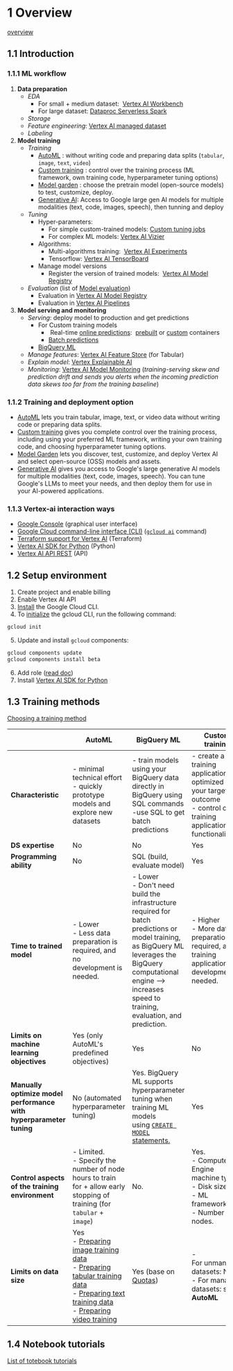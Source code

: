 # 1 Overview

[overview](https://cloud.google.com/vertex-ai/docs)

## 1.1 Introduction

### 1.1.1 ML workflow

1. **Data preparation** 
	- *EDA*
		- For small + medium dataset:  [Vertex AI Workbench](https://cloud.google.com/vertex-ai/docs/workbench/introduction)
		- For large dataset: [Dataproc Serverless Spark](https://cloud.google.com/dataproc-serverless/docs/overview)
	- *Storage*
	- *Feature engineering*: [Vertex AI managed dataset](https://cloud.google.com/vertex-ai/docs/training/using-managed-datasets)
	- *Labeling*
1. **Model training**
	- *Training*
		- [AutoML](https://cloud.google.com/vertex-ai/docs/beginner/beginners-guide) : without writing code and preparing data splits (`tabular`, `image`, `text`, `video`)
		- [Custom training](https://cloud.google.com/vertex-ai/docs/training/overview) : control over the training process (ML framework, own training code, hyperparameter tuning options)
		- [Model garden](https://cloud.google.com/vertex-ai/docs/start/explore-models) : choose the pretrain model (open-source models) to test, customize, deploy.
		- [Generative AI](https://cloud.google.com/vertex-ai/generative-ai/docs/learn/overview): Access to Google large gen AI models for multiple modalities (text, code, images, speech), then tunning and deploy
	- *Tuning*
		- Hyper-parameters:
			- For simple custom-trained models: [Custom tuning jobs](https://cloud.google.com/vertex-ai/docs/training/using-hyperparameter-tuning)
			- For complex ML models:  [Vertex AI Vizier](https://cloud.google.com/vertex-ai/docs/vizier/overview)
		- Algorithms:
			- Multi-algorithms training:  [Vertex AI Experiments](https://cloud.google.com/vertex-ai/docs/experiments/intro-vertex-ai-experiments)
			- Tensorflow: [Vertex AI TensorBoard](https://cloud.google.com/vertex-ai/docs/experiments/tensorboard-introduction)
		- Manage model versions
			- Register the version of trained models:  [Vertex AI Model Registry](https://cloud.google.com/vertex-ai/docs/model-registry/introduction)
	- *Evaluation* (list of [Model evaluation](https://cloud.google.com/vertex-ai/docs/evaluation/introduction))
		- Evaluation in [Vertex AI Model Registry](https://cloud.google.com/vertex-ai/docs/model-registry/introduction)
		- Evaluation in [Vertex AI Pipelines](https://cloud.google.com/vertex-ai/docs/pipelines/introduction)
3. **Model serving and monitoring**
	- *Serving*: deploy model to production and get predictions
		- For Custom training models 
			-  Real-time [online predictions](https://cloud.google.com/vertex-ai/docs/predictions/overview#online_predictions):  [prebuilt](https://cloud.google.com/vertex-ai/docs/predictions/pre-built-containers) or [custom](https://cloud.google.com/vertex-ai/docs/predictions/use-custom-container) containers
			- [Batch predictions](https://cloud.google.com/vertex-ai/docs/predictions/overview#batch_predictions)
		- [BigQuery ML](https://cloud.google.com/vertex-ai/docs/beginner/bqml)
	- *Manage features*: [Vertex AI Feature Store](https://cloud.google.com/vertex-ai/docs/featurestore/overview) (for Tabular)
	- *Explain model*: [Vertex Explainable AI](https://cloud.google.com/vertex-ai/docs/explainable-ai/overview)
	- *Monitoring*: [Vertex AI Model Monitoring](https://cloud.google.com/vertex-ai/docs/model-monitoring/overview) (*training-serving skew and prediction drift and sends you alerts when the incoming prediction data skews too far from the training baseline*)

### 1.1.2 Training and deployment option

- [AutoML](https://cloud.google.com/vertex-ai/docs/beginner/beginners-guide) lets you train tabular, image, text, or video data without writing code or preparing data splits.
- [Custom training](https://cloud.google.com/vertex-ai/docs/training/overview) gives you complete control over the training process, including using your preferred ML framework, writing your own training code, and choosing hyperparameter tuning options.
- [Model Garden](https://cloud.google.com/vertex-ai/generative-ai/docs/model-garden/explore-models) lets you discover, test, customize, and deploy Vertex AI and select open-source (OSS) models and assets.
- [Generative AI](https://cloud.google.com/vertex-ai/generative-ai/docs/multimodal/overview) gives you access to Google's large generative AI models for multiple modalities (text, code, images, speech). You can tune Google's LLMs to meet your needs, and then deploy them for use in your AI-powered applications.

### 1.1.3 Vertex-ai interaction ways

- [Google Console](https://console.cloud.google.com/vertex-ai?project=ext-pinetree-dw) (graphical user interface)
- [Google Cloud command-line interface (CLI)](https://cloud.google.com/sdk/gcloud) ([`gcloud ai`](https://cloud.google.com/sdk/gcloud/reference/ai) command)
- [Terraform support for Vertex AI](https://cloud.google.com/vertex-ai/docs/start/use-terraform-vertex-ai) (Terraform)
- [Vertex AI SDK for Python](https://cloud.google.com/vertex-ai/docs/python-sdk/use-vertex-ai-python-sdk) (Python)
- [Vertex AI API REST](https://cloud.google.com/vertex-ai/docs/reference/rest) (API)

## 1.2 Setup environment

1. Create project and enable billing
2. Enable Vertex AI API
3. [Install](https://cloud.google.com/sdk/docs/install) the Google Cloud CLI.
4. To [initialize](https://cloud.google.com/sdk/docs/initializing) the gcloud CLI, run the following command:
``` bash
gcloud init
```
5. Update and install `gcloud` components:
``` bash
gcloud components update  
gcloud components install beta
```
6. Add role ([read doc](https://cloud.google.com/vertex-ai/docs/start/cloud-environment#ask_admin))
7. Install [Vertex AI SDK for Python](https://cloud.google.com/vertex-ai/docs/start/install-sdk)

## 1.3 Training methods

[Choosing a training method](https://cloud.google.com/vertex-ai/docs/start/training-methods)

|                                                                    | **AutoML**                                                                                                                                                                                                                                                                                                                                                                                                                                   | **BigQuery ML**                                                                                                                                                                                                              | **Custom training**                                                                                                      |
| ------------------------------------------------------------------ | -------------------------------------------------------------------------------------------------------------------------------------------------------------------------------------------------------------------------------------------------------------------------------------------------------------------------------------------------------------------------------------------------------------------------------------------- | ---------------------------------------------------------------------------------------------------------------------------------------------------------------------------------------------------------------------------- | ------------------------------------------------------------------------------------------------------------------------ |
| **Characteristic**                                                 | - minimal technical effort<br>- quickly prototype models and explore new datasets                                                                                                                                                                                                                                                                                                                                                            | - train models using your BigQuery data directly in BigQuery using SQL commands<br>-use SQL to get batch predictions                                                                                                         | - create a training application optimized for your targeted outcome<br>- control over training application functionality |
| **DS expertise**                                                   | No                                                                                                                                                                                                                                                                                                                                                                                                                                           | No                                                                                                                                                                                                                           | Yes                                                                                                                      |
| **Programming ability**                                            | No                                                                                                                                                                                                                                                                                                                                                                                                                                           | SQL (build, evaluate model)                                                                                                                                                                                                  | Yes                                                                                                                      |
| **Time to trained model**                                          | - Lower <br>- Less data preparation is required, and no development is needed.                                                                                                                                                                                                                                                                                                                                                               | - Lower <br>- Don't need build the infrastructure required for batch predictions or model training, as BigQuery ML leverages the BigQuery computational engine -->  increases speed to training, evaluation, and prediction. | - Higher<br>- More data preparation is required, and training application development is needed.                         |
| **Limits on machine learning objectives**                          | Yes (only AutoML's predefined objectives)                                                                                                                                                                                                                                                                                                                                                                                                    | Yes                                                                                                                                                                                                                          | No                                                                                                                       |
| **Manually optimize model performance with hyperparameter tuning** | No (automated hyperparameter tuning)                                                                                                                                                                                                                                                                                                                                                                                                         | Yes. BigQuery ML supports hyperparameter tuning when training ML models using [`CREATE MODEL` statements.](https://cloud.google.com/bigquery-ml/docs/reference/standard-sql/bigqueryml-hyperparameter-tuning)                | Yes                                                                                                                      |
| **Control aspects of the training environment**                    | - Limited. <br>- Specify the number of node hours to train for + allow early stopping of training (for `tabular` + `image`)                                                                                                                                                                                                                                                                                                                  | No.                                                                                                                                                                                                                          | Yes.<br>- Compute Engine machine type<br>- Disk size<br>- ML framework <br>- Number of nodes.                            |
| **Limits on data size**                                            | Yes<br>- [Preparing image training data](https://cloud.google.com/vertex-ai/docs/training-overview#image_data)<br>- [Preparing tabular training data](https://cloud.google.com/vertex-ai/docs/training-overview#tabular_data)<br>- [Preparing text training data](https://cloud.google.com/vertex-ai/docs/training-overview#text_data)<br>- [Preparing video training](https://cloud.google.com/vertex-ai/docs/training-overview#video_data) | Yes (base on [Quotas](https://cloud.google.com/bigquery-ml/quotas))                                                                                                                                                          | - For unmanaged datasets: No<br>- For managed datasets: same **AutoML**                                                  |

## 1.4 Notebook tutorials

[List of totebook tutorials](https://cloud.google.com/vertex-ai/docs/tutorials/jupyter-notebooks#vertex-ai-workbench)

